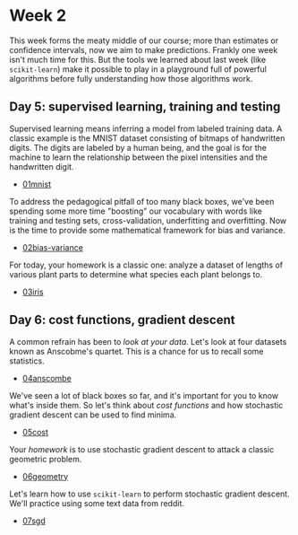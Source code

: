 # Week 2

This week forms the meaty middle of our course; more than estimates or
confidence intervals, now we aim to make predictions.  Frankly one
week isn't much time for this.  But the tools we learned about last
week (like `scikit-learn`) make it possible to play in a playground
full of powerful algorithms before fully understanding how those
algorithms work.

## Day 5: supervised learning, training and testing

Supervised learning means inferring a model from labeled training
data.  A classic example is the MNIST dataset consisting of bitmaps of
handwritten digits.  The digits are labeled by a human being, and the
goal is for the machine to learn the relationship between the pixel
intensities and the handwritten digit.

- [01mnist](01mnist.ipynb)

To address the pedagogical pitfall of too many black boxes, we've been
spending some more time "boosting" our vocabulary with words like
training and testing sets, cross-validation, underfitting and
overfitting.  Now is the time to provide some mathematical framework
for bias and variance.

- [02bias-variance](02bias-variance.ipynb)

For today, your homework is a classic one: analyze a dataset of
lengths of various plant parts to determine what species each plant
belongs to.

- [03iris](03iris.ipynb)

## Day 6: cost functions, gradient descent

A common refrain has been to *look at your data*.  Let's look at four
datasets known as Anscobme's quartet.  This is a chance for us to
recall some statistics.

- [04anscombe](04anscombe.ipynb)

We've seen a lot of black boxes so far, and it's important for you to
know what's inside them.  So let's think about *cost functions* and
how stochastic gradient descent can be used to find minima.

- [05cost](05cost.ipynb)

Your *homework* is to use stochastic gradient descent to attack a
classic geometric problem.

- [06geometry](06geometry.ipynb)

Let's learn how to use `scikit-learn` to perform stochastic gradient
descent.  We'll practice using some text data from reddit.

- [07sgd](07sgd.ipynb)

